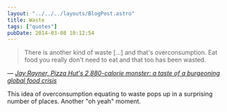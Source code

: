 ```yaml
---
layout: "../../../layouts/BlogPost.astro"
title: Waste
tags: ["quotes"]
pubDate: 2014-03-08 10:12:54
---
```


> There is another kind of waste […] and that's overconsumption. Eat food you really don't need to eat and that too has been wasted.

— <cite>[Jay Rayner, _Pizza Hut's 2,880-calorie monster: a taste of a burgeoning global food crisis_](http://www.theguardian.com/global-development/2014/mar/02/pizza-hut-2880-calorie-monstrosity-worlds-burgeoning-food-crisis)</cite>

This idea of overconsumption equating to waste pops up in a surprising number of places. Another "oh yeah" moment.
